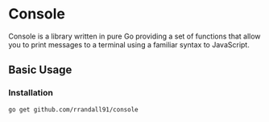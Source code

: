 # Console

Console is a library written in pure Go providing a set of functions that allow you to print messages to a terminal using a familiar syntax to JavaScript.

## Basic Usage

### Installation

```bash
go get github.com/rrandall91/console
```